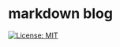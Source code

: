 # markdown blog
[![License: MIT](https://img.shields.io/badge/License-MIT-yellow.svg)](https://opensource.org/licenses/MIT)